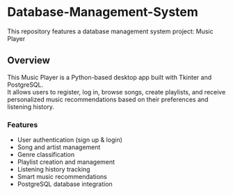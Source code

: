 # Database-Management-System
This repository features a database management system project: Music Player

## Overview
This Music Player is a Python-based desktop app built with Tkinter and PostgreSQL.  
It allows users to register, log in, browse songs, create playlists, and receive personalized music recommendations based on their preferences and listening history.

### Features
- User authentication (sign up & login)
- Song and artist management
- Genre classification
- Playlist creation and management
- Listening history tracking
- Smart music recommendations
- PostgreSQL database integration

